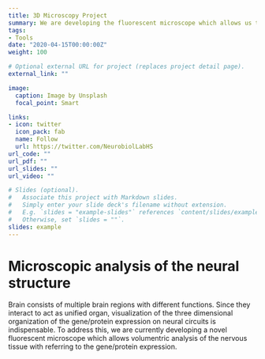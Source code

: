 ```yaml
---
title: 3D Microscopy Project
summary: We are developing the fluorescent microscope which allows us to reveal the neural structure three-dimensionally.
tags:
- Tools
date: "2020-04-15T00:00:00Z"
weight: 100

# Optional external URL for project (replaces project detail page).
external_link: ""

image:
  caption: Image by Unsplash
  focal_point: Smart

links:
- icon: twitter
  icon_pack: fab
  name: Follow
  url: https://twitter.com/NeurobiolLabHS
url_code: ""
url_pdf: ""
url_slides: ""
url_video: ""

# Slides (optional).
#   Associate this project with Markdown slides.
#   Simply enter your slide deck's filename without extension.
#   E.g. `slides = "example-slides"` references `content/slides/example-slides.md`.
#   Otherwise, set `slides = ""`.
slides: example
---
```

# Microscopic analysis of the neural structure
Brain consists of multiple brain regions with different functions. Since they interact to act as unified organ, visualization of the three dimensional organization of the gene/protein expression on neural circuits is indispensable. To address this, we are currently developing a novel fluorescent microscope which allows volumentric analysis of the nervous tissue with referring to the gene/protein expression.
